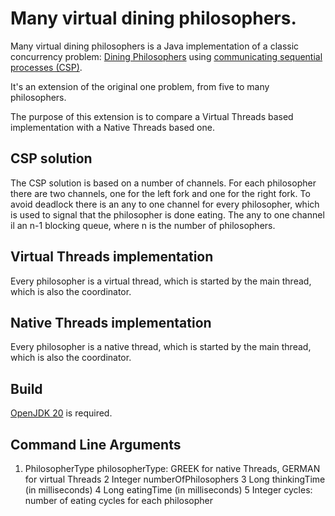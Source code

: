 # Many virtual dining philosophers.

Many virtual dining philosophers is a Java implementation of a classic concurrency problem:
[Dining Philosophers](https://en.wikipedia.org/wiki/Dining_philosophers_problem)
using [communicating sequential processes (CSP)](https://en.wikipedia.org/wiki/Communicating_sequential_processes).

It's an extension of the original one problem, from five to many philosophers.

The purpose of this extension is to compare a Virtual Threads based implementation with a Native Threads based one.

## CSP solution

The CSP solution is based on a number of channels.
For each philosopher there are two channels, one for the left fork and one for the right fork.
To avoid deadlock there is an any to one channel for every philosopher, which is used to signal that the philosopher is done eating.
The any to one channel il an n-1 blocking queue, where n is the number of philosophers.

## Virtual Threads implementation

Every philosopher is a virtual thread, which is started by the main thread, which is also the coordinator.

## Native Threads implementation

Every philosopher is a native thread, which is started by the main thread, which is also the coordinator.

## Build

 [OpenJDK 20](https://www.oracle.com/java/technologies/javase/jdk20-archive-downloads.html) 
is required.


## Command Line Arguments
1. PhilosopherType philosopherType: GREEK for native Threads, GERMAN for virtual Threads
2   Integer numberOfPhilosophers
3   Long thinkingTime (in milliseconds)
4   Long eatingTime (in milliseconds)
5   Integer cycles:  number of eating cycles for each philosopher



